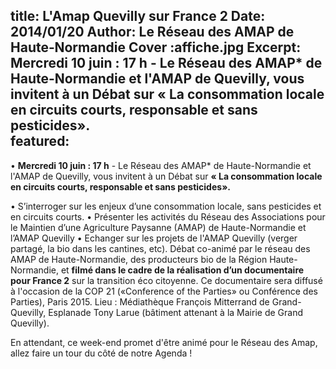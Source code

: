 title: L'Amap Quevilly sur France 2
Date: 2014/01/20
Author: Le Réseau des AMAP de Haute&#x2011;Normandie
Cover :affiche.jpg
Excerpt: 	**Mercredi 10 juin : 17 h** - Le Réseau des AMAP* de Haute-Normandie et l'AMAP de Quevilly, vous invitent à un Débat sur **« La consommation locale en circuits courts, responsable et sans pesticides».**	
featured:
---

•	**Mercredi 10 juin : 17 h** - Le Réseau des AMAP* de Haute-Normandie et l'AMAP de Quevilly, vous invitent à un Débat sur **« La consommation locale en circuits courts, responsable et sans pesticides».**



• S’interroger sur les enjeux d’une consommation locale, sans pesticides et en circuits courts.
• Présenter les activités du Réseau des Associations pour le Maintien d’une Agriculture Paysanne (AMAP) de Haute-Normandie et l’AMAP Quevilly
• Echanger sur les projets de l'AMAP Quevilly (verger partagé, la bio dans les cantines, etc).
Débat co-animé par le réseau des AMAP de Haute-Normandie, des producteurs bio de la Région Haute-Normandie, et **filmé dans le cadre de la réalisation d’un documentaire pour France 2** sur la transition éco citoyenne. Ce documentaire sera diffusé à l'occasion de la COP 21 («Conference of the Parties» ou Conférence des Parties), Paris 2015.
Lieu : Médiathèque François Mitterrand de Grand-Quevilly, Esplanade Tony Larue (bâtiment attenant à la Mairie de Grand Quevilly).

En attendant, ce week-end promet d'être animé pour le Réseau des Amap, allez faire un tour du côté de notre Agenda !